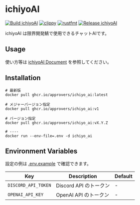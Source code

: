 # ichiyoAI

[![Build ichiyoAI](https://github.com/approvers/ichiyoAI/actions/workflows/build.yaml/badge.svg)](https://github.com/approvers/ichiyoAI/actions/workflows/build.yaml)
[![clippy](https://github.com/approvers/ichiyoAI/actions/workflows/clippy.yaml/badge.svg)](https://github.com/approvers/ichiyoAI/actions/workflows/clippy.yaml)
[![rustfmt](https://github.com/approvers/ichiyoAI/actions/workflows/fmt.yaml/badge.svg)](https://github.com/approvers/ichiyoAI/actions/workflows/fmt.yaml)
[![Release ichiyoAI](https://github.com/approvers/ichiyoAI/actions/workflows/release.yaml/badge.svg)](https://github.com/approvers/ichiyoAI/actions/workflows/release.yaml)

ichiyoAI は限界開発鯖で使用できるチャットAIです。

## Usage

使い方等は [ichiyoAI Document](./docs/README.md) を参照してください。

## Installation

```shell
# 最新版
docker pull ghcr.io/approvers/ichiyo_ai:latest

# メジャーバージョン指定
docker pull ghcr.io/approvers/ichiyo_ai:v1

# バージョン指定
docker pull ghcr.io/approvers/ichiyo_ai:vX.Y.Z

# ----
docker run --env-file=.env -d ichiyo_ai
```

## Environment Variables

設定の例は [.env.example](./.env.example) で確認できます。

| Key                 | Description       | Default |
|---------------------|-------------------|---------|
| `DISCORD_API_TOKEN` | Discord API のトークン | -       |
| `OPENAI_API_KEY` | OpenAI API のトークン  | -       |
